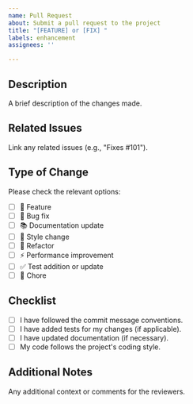 ```yaml
---
name: Pull Request
about: Submit a pull request to the project
title: "[FEATURE] or [FIX] "
labels: enhancement
assignees: ''

---
```


## Description

A brief description of the changes made.

## Related Issues

Link any related issues (e.g., "Fixes #101").

## Type of Change

Please check the relevant options:
- [ ] 🚀 Feature
- [ ] 🐛 Bug fix
- [ ] 📚 Documentation update
- [ ] 🎨 Style change
- [ ] 🔧 Refactor
- [ ] ⚡ Performance improvement
- [ ] ✅ Test addition or update
- [ ] 🎉 Chore

## Checklist

- [ ] I have followed the commit message conventions.
- [ ] I have added tests for my changes (if applicable).
- [ ] I have updated documentation (if necessary).
- [ ] My code follows the project's coding style.

## Additional Notes

Any additional context or comments for the reviewers.
